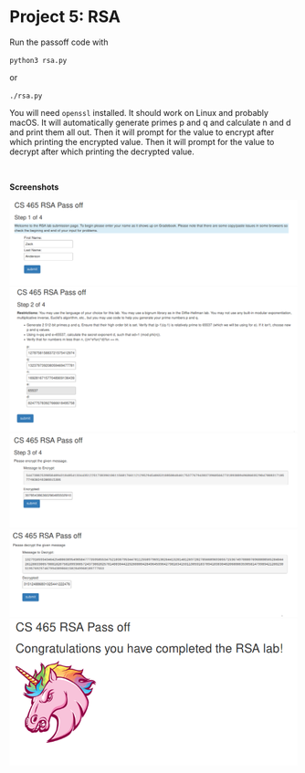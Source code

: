 # Project 5: RSA

Run the passoff code with

`python3 rsa.py`

or

`./rsa.py`

You will need `openssl` installed. It should work on Linux and probably macOS. It will automatically generate primes p and q and calculate n and d and print them all out. Then it will prompt for the value to encrypt after which printing the encrypted value. Then it will prompt for the value to decrypt after which printing the decrypted value.

<br>

**Screenshots**

![step1.png](step1.png)
![step2.png](step2.png)
![step3.png](step3.png)
![step4.png](step4.png)
![passoff.png](passoff.png)